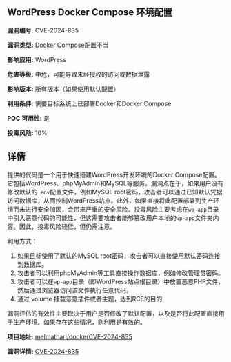 ## WordPress Docker Compose 环境配置

**漏洞编号:** CVE-2024-835

**漏洞类型:** Docker Compose配置不当

**影响应用:** WordPress

**危害等级:** 中危，可能导致未经授权的访问或数据泄露

**影响版本:** 所有版本（如果使用默认配置）

**利用条件:** 需要目标系统上已部署Docker和Docker Compose

**POC 可用性:** 是

**投毒风险:** 10%

## 详情

提供的代码是一个用于快速搭建WordPress开发环境的Docker Compose配置。它包括WordPress、phpMyAdmin和MySQL等服务。漏洞点在于，如果用户没有修改默认的`.env`配置文件，例如MySQL root密码，攻击者可以通过已知默认凭据访问数据库，从而控制WordPress站点。此外，如果直接将此配置部署到生产环境而未进行安全加固，会带来严重的安全风险。投毒风险主要考虑在`wp-app`目录中引入恶意代码的可能性，但这需要攻击者能够篡改用户本地的`wp-app`文件夹内容。因此，投毒风险较低，但仍需注意。

利用方式：
1.  如果目标使用了默认的MySQL root密码，攻击者可以直接使用默认密码连接到数据库。
2.  攻击者可以利用phpMyAdmin等工具直接操作数据库，例如修改管理员密码。
3.  攻击者可以在`wp-app`目录（即WordPress站点根目录）中放置恶意PHP文件，然后通过浏览器访问该文件执行任意代码。
4. 通过 volume 挂载恶意插件或者主题，达到RCE的目的

漏洞评估的有效性主要取决于用户是否修改了默认配置，以及是否将此配置直接用于生产环境。如果存在这些情况，则利用是有效的。

**项目地址:** [melmathari/dockerCVE-2024-835](https://github.com/melmathari/dockerCVE-2024-835)

**漏洞详情:** [CVE-2024-835](https://nvd.nist.gov/vuln/detail/CVE-2024-835)